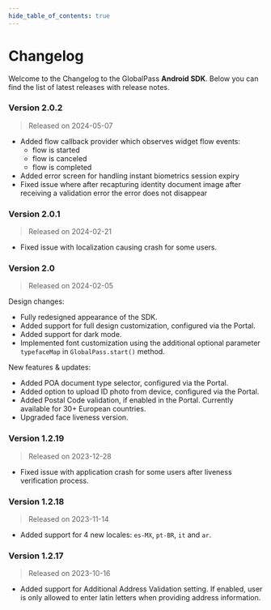 ```yaml
---
hide_table_of_contents: true
---
```


# Changelog

Welcome to the Changelog to the GlobalPass **Android SDK**. Below you can find the list of latest releases with release notes.

### Version 2.0.2

> Released on 2024-05-07

- Added flow callback provider which observes widget flow events:
    - flow is started
    - flow is canceled
    - flow is completed
- Added error screen for handling instant biometrics session expiry
- Fixed issue where after recapturing identity document image after receiving a validation error the error does not disappear

### Version 2.0.1

> Released on 2024-02-21

- Fixed issue with localization causing crash for some users.

### Version 2.0

> Released on 2024-02-05

Design changes:
- Fully redesigned appearance of the SDK.
- Added support for full design customization, configured via the Portal.
- Added support for dark mode.
- Implemented font customization using the additional optional parameter `typefaceMap` in `GlobalPass.start()` method.

New features & updates:
- Added POA document type selector, configured via the Portal.
- Added option to upload ID photo from device, configured via the Portal.
- Added Postal Code validation, if enabled in the Portal. Currently available for 30+ European countries.
- Upgraded face liveness version.

### Version 1.2.19

> Released on 2023-12-28

- Fixed issue with application crash for some users after liveness verification process.

### Version 1.2.18

> Released on 2023-11-14

- Added support for 4 new locales: `es-MX`, `pt-BR`, `it` and `ar`.

### Version 1.2.17

> Released on 2023-10-16

- Added support for Additional Address Validation setting. If enabled, user is only allowed to enter latin letters when providing address information.
